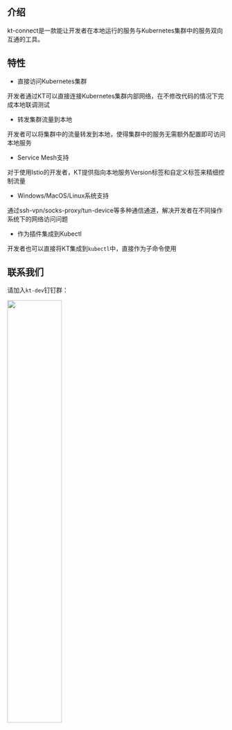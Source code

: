 介绍
---

kt-connect是一款能让开发者在本地运行的服务与Kubernetes集群中的服务双向互通的工具。

## 特性

* 直接访问Kubernetes集群

开发者通过KT可以直接连接Kubernetes集群内部网络，在不修改代码的情况下完成本地联调测试

* 转发集群流量到本地

开发者可以将集群中的流量转发到本地，使得集群中的服务无需额外配置即可访问本地服务

* Service Mesh支持

对于使用Istio的开发者，KT提供指向本地服务Version标签和自定义标签来精细控制流量

* Windows/MacOS/Linux系统支持

通过ssh-vpn/socks-proxy/tun-device等多种通信通道，解决开发者在不同操作系统下的网络访问问题

* 作为插件集成到Kubectl

开发者也可以直接将KT集成到`kubectl`中，直接作为子命令使用

## 联系我们

请加入`kt-dev`钉钉群：

<img src="https://img.alicdn.com/imgextra/i4/O1CN01sTW3D61NzAFgUCNqz_!!6000000001640-0-tps-573-657.jpg" width="50%"></img>

